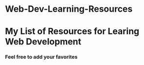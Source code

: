 # Web-Dev-Learning-Resources

<h1>My List of Resources for Learing Web Development</h1>
<h3>Feel free to add your favorites</h3>
